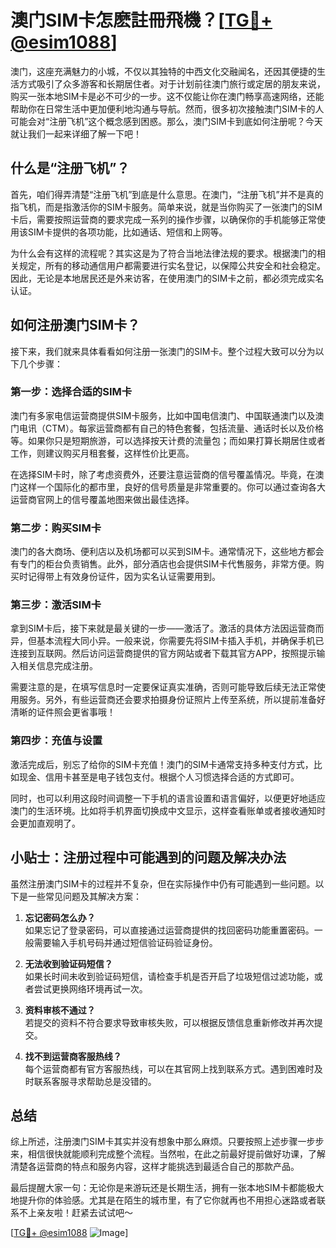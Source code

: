 # 澳门SIM卡怎麽註冊飛機？[[TG💪+ @esim1088](https://t.me/s/esim1088)]

澳门，这座充满魅力的小城，不仅以其独特的中西文化交融闻名，还因其便捷的生活方式吸引了众多游客和长期居住者。对于计划前往澳门旅行或定居的朋友来说，购买一张本地SIM卡是必不可少的一步。这不仅能让你在澳门畅享高速网络，还能帮助你在日常生活中更加便利地沟通与导航。然而，很多初次接触澳门SIM卡的人可能会对“注册飞机”这个概念感到困惑。那么，澳门SIM卡到底如何注册呢？今天就让我们一起来详细了解一下吧！

## 什么是“注册飞机”？

首先，咱们得弄清楚“注册飞机”到底是什么意思。在澳门，“注册飞机”并不是真的指飞机，而是指激活你的SIM卡服务。简单来说，就是当你购买了一张澳门的SIM卡后，需要按照运营商的要求完成一系列的操作步骤，以确保你的手机能够正常使用该SIM卡提供的各项功能，比如通话、短信和上网等。

为什么会有这样的流程呢？其实这是为了符合当地法律法规的要求。根据澳门的相关规定，所有的移动通信用户都需要进行实名登记，以保障公共安全和社会稳定。因此，无论是本地居民还是外来访客，在使用澳门的SIM卡之前，都必须完成实名认证。

## 如何注册澳门SIM卡？

接下来，我们就来具体看看如何注册一张澳门的SIM卡。整个过程大致可以分为以下几个步骤：

### 第一步：选择合适的SIM卡

澳门有多家电信运营商提供SIM卡服务，比如中国电信澳门、中国联通澳门以及澳门电讯（CTM）。每家运营商都有自己的特色套餐，包括流量、通话时长以及价格等。如果你只是短期旅游，可以选择按天计费的流量包；而如果打算长期居住或者工作，则建议购买月租套餐，这样性价比更高。

在选择SIM卡时，除了考虑资费外，还要注意运营商的信号覆盖情况。毕竟，在澳门这样一个国际化的都市里，良好的信号质量是非常重要的。你可以通过查询各大运营商官网上的信号覆盖地图来做出最佳选择。

### 第二步：购买SIM卡

澳门的各大商场、便利店以及机场都可以买到SIM卡。通常情况下，这些地方都会有专门的柜台负责销售。此外，部分酒店也会提供SIM卡代售服务，非常方便。购买时记得带上有效身份证件，因为实名认证需要用到。

### 第三步：激活SIM卡

拿到SIM卡后，接下来就是最关键的一步——激活了。激活的具体方法因运营商而异，但基本流程大同小异。一般来说，你需要先将SIM卡插入手机，并确保手机已连接到互联网。然后访问运营商提供的官方网站或者下载其官方APP，按照提示输入相关信息完成注册。

需要注意的是，在填写信息时一定要保证真实准确，否则可能导致后续无法正常使用服务。另外，有些运营商还会要求拍摄身份证照片上传至系统，所以提前准备好清晰的证件照会更省事哦！

### 第四步：充值与设置

激活完成后，别忘了给你的SIM卡充值！澳门的SIM卡通常支持多种支付方式，比如现金、信用卡甚至是电子钱包支付。根据个人习惯选择合适的方式即可。

同时，也可以利用这段时间调整一下手机的语言设置和语言偏好，以便更好地适应澳门的生活环境。比如将手机界面切换成中文显示，这样查看账单或者接收通知时会更加直观明了。

## 小贴士：注册过程中可能遇到的问题及解决办法

虽然注册澳门SIM卡的过程并不复杂，但在实际操作中仍有可能遇到一些问题。以下是一些常见问题及其解决方案：

1. **忘记密码怎么办？**  
   如果忘记了登录密码，可以直接通过运营商提供的找回密码功能重置密码。一般需要输入手机号码并通过短信验证码验证身份。

2. **无法收到验证码短信？**  
   如果长时间未收到验证码短信，请检查手机是否开启了垃圾短信过滤功能，或者尝试更换网络环境再试一次。

3. **资料审核不通过？**  
   若提交的资料不符合要求导致审核失败，可以根据反馈信息重新修改并再次提交。

4. **找不到运营商客服热线？**  
   每个运营商都有官方客服热线，可以在其官网上找到联系方式。遇到困难时及时联系客服寻求帮助总是没错的。

## 总结

综上所述，注册澳门SIM卡其实并没有想象中那么麻烦。只要按照上述步骤一步步来，相信很快就能顺利完成整个流程。当然啦，在此之前最好提前做好功课，了解清楚各运营商的特点和服务内容，这样才能挑选到最适合自己的那款产品。

最后提醒大家一句：无论你是来游玩还是长期生活，拥有一张本地SIM卡都能极大地提升你的体验感。尤其是在陌生的城市里，有了它你就再也不用担心迷路或者联系不上亲友啦！赶紧去试试吧～

[[TG💪+ @esim1088](https://t.me/s/esim1088) ![Image](https://i.postimg.cc/4NQfJmqS/Snipaste-2025-05-13-00-14-12.png)]